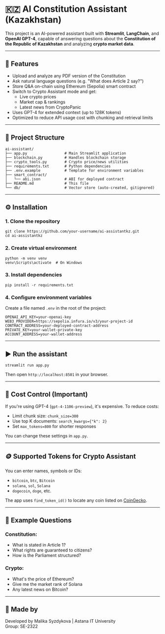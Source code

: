 # 🇰🇿 AI Constitution Assistant (Kazakhstan)

This project is an AI-powered assistant built with **Streamlit**, **LangChain**, and **OpenAI GPT-4**, capable of answering questions about the **Constitution of the Republic of Kazakhstan** and analyzing **crypto market data**.

---

## 🚀 Features

- Upload and analyze any PDF version of the Constitution
- Ask natural language questions (e.g. "What does Article 2 say?")
- Store Q&A on-chain using Ethereum (Sepolia) smart contract
- Switch to Crypto Assistant mode and get:
  - Live crypto prices
  - Market cap & rankings
  - Latest news from CryptoPanic
- Uses GPT-4 for extended context (up to 128K tokens)
- Optimized to reduce API usage cost with chunking and retrieval limits

---

## 📂 Project Structure

```
ai-assistant/
├── app.py                 # Main Streamlit application
├── blockchain.py          # Handles blockchain storage
├── crypto_tools.py        # Crypto price/news utilities
├── requirements.txt       # Python dependencies
├── .env.example           # Template for environment variables
├── smart_contract/
│   └── abi.json           # ABI for deployed contract
├── README.md              # This file
└── db/                    # Vector store (auto-created, gitignored)
```

---

## ⚙️ Installation

### 1. Clone the repository

```
git clone https://github.com/your-username/ai-assistantkz.git
cd ai-assistantkz
```

### 2. Create virtual environment

```
python -m venv venv
venv\Scripts\activate  # On Windows
```

### 3. Install dependencies

```
pip install -r requirements.txt
```

### 4. Configure environment variables

Create a file named `.env` in the root of the project:

```
OPENAI_API_KEY=your-openai-key
WEB3_PROVIDER=https://sepolia.infura.io/v3/your-project-id
CONTRACT_ADDRESS=your-deployed-contract-address
PRIVATE_KEY=your-wallet-private-key
ACCOUNT_ADDRESS=your-wallet-address
```

---

## ▶️ Run the assistant

```
streamlit run app.py
```

Then open `http://localhost:8501` in your browser.

---

## 💸 Cost Control (Important)

If you're using GPT-4 (`gpt-4-1106-preview`), it's expensive. To reduce costs:

- Limit chunk size: `chunk_size=300`
- Use top K documents: `search_kwargs={"k": 2}`
- Set `max_tokens=800` for shorter responses

You can change these settings in `app.py`.

---

## 🪙 Supported Tokens for Crypto Assistant

You can enter names, symbols or IDs:
- `bitcoin`, `btc`, `Bitcoin`
- `solana`, `sol`, `Solana`
- `dogecoin`, `doge`, etc.

The app uses `find_token_id()` to locate any coin listed on [CoinGecko](https://coingecko.com).

---

## 📄 Example Questions

### Constitution:
- What is stated in Article 1?
- What rights are guaranteed to citizens?
- How is the Parliament structured?

### Crypto:
- What's the price of Ethereum?
- Give me the market rank of Solana
- Any latest news on Bitcoin?

---

## 🧠 Made by

Developed by Malika Syzdykova | Astana IT University  
Group: SE-2322
